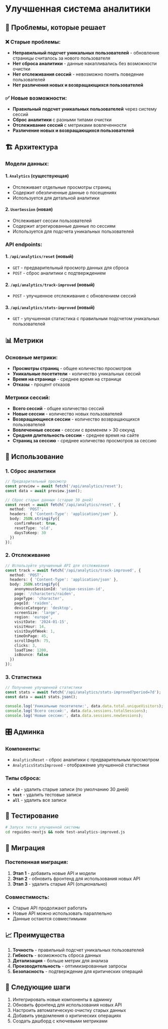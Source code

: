# Улучшенная система аналитики

## 🎯 Проблемы, которые решает

### ❌ Старые проблемы:
- **Неправильный подсчет уникальных пользователей** - обновление страницы считалось за нового пользователя
- **Нет сброса аналитики** - данные накапливались без возможности очистки
- **Нет отслеживания сессий** - невозможно понять поведение пользователей
- **Нет различения новых и возвращающихся пользователей**

### ✅ Новые возможности:
- **Правильный подсчет уникальных пользователей** через систему сессий
- **Сброс аналитики** с разными типами очистки
- **Отслеживание сессий** с метриками вовлеченности
- **Различение новых и возвращающихся пользователей**

## 🏗️ Архитектура

### Модели данных:

#### 1. `Analytics` (существующая)
- Отслеживает отдельные просмотры страниц
- Содержит обезличенные данные о посещениях
- Используется для детальной аналитики

#### 2. `UserSession` (новая)
- Отслеживает сессии пользователей
- Содержит агрегированные данные по сессиям
- Используется для подсчета уникальных пользователей

### API endpoints:

#### 1. `/api/analytics/reset` (новый)
- `GET` - предварительный просмотр данных для сброса
- `POST` - сброс аналитики с подтверждением

#### 2. `/api/analytics/track-improved` (новый)
- `POST` - улучшенное отслеживание с обновлением сессий

#### 3. `/api/analytics/stats-improved` (новый)
- `GET` - улучшенная статистика с правильным подсчетом уникальных пользователей

## 📊 Метрики

### Основные метрики:
- **Просмотры страниц** - общее количество просмотров
- **Уникальные посетители** - количество уникальных сессий
- **Время на странице** - среднее время на странице
- **Отказы** - процент отказов

### Метрики сессий:
- **Всего сессий** - общее количество сессий
- **Новые сессии** - количество новых пользователей
- **Возвращающиеся сессии** - количество возвращающихся пользователей
- **Вовлеченные сессии** - сессии с временем > 30 секунд
- **Средняя длительность сессии** - среднее время на сайте
- **Страниц за сессию** - среднее количество просмотров за сессию

## 🔧 Использование

### 1. Сброс аналитики

```typescript
// Предварительный просмотр
const preview = await fetch('/api/analytics/reset');
const data = await preview.json();

// Сброс старых данных (старше 30 дней)
const reset = await fetch('/api/analytics/reset', {
  method: 'POST',
  headers: { 'Content-Type': 'application/json' },
  body: JSON.stringify({
    confirmReset: true,
    resetType: 'old',
    daysToKeep: 30
  })
});
```

### 2. Отслеживание

```typescript
// Используйте улучшенный API для отслеживания
const track = await fetch('/api/analytics/track-improved', {
  method: 'POST',
  headers: { 'Content-Type': 'application/json' },
  body: JSON.stringify({
    anonymousSessionId: 'unique-session-id',
    page: '/characters/raiden',
    pageType: 'character',
    pageId: 'raiden',
    deviceCategory: 'desktop',
    screenSize: 'large',
    region: 'europe',
    visitDate: '2024-01-15',
    visitHour: 14,
    visitDayOfWeek: 1,
    timeOnPage: 45,
    scrollDepth: 75,
    clicks: 3,
    loadTime: 1200,
    isBounce: false
  })
});
```

### 3. Статистика

```typescript
// Получение улучшенной статистики
const stats = await fetch('/api/analytics/stats-improved?period=7d');
const data = await stats.json();

console.log('Уникальные посетители:', data.data.total.uniqueVisitors);
console.log('Всего сессий:', data.data.sessions.totalSessions);
console.log('Новые сессии:', data.data.sessions.newSessions);
```

## 🎛️ Админка

### Компоненты:
- `AnalyticsReset` - сброс аналитики с предварительным просмотром
- `AnalyticsStatsImproved` - отображение улучшенной статистики

### Типы сброса:
- **`old`** - удалить старые записи (по умолчанию 30 дней)
- **`test`** - удалить тестовые записи
- **`all`** - удалить все записи

## 🧪 Тестирование

```bash
# Запуск теста улучшенной системы
cd reguides-nextjs && node test-analytics-improved.js
```

## 🔄 Миграция

### Постепенная миграция:
1. **Этап 1** - добавить новые API и модели
2. **Этап 2** - обновить фронтенд для использования новых API
3. **Этап 3** - удалить старые API (опционально)

### Совместимость:
- Старые API продолжают работать
- Новые API можно использовать параллельно
- Данные остаются совместимыми

## 📈 Преимущества

1. **Точность** - правильный подсчет уникальных пользователей
2. **Гибкость** - возможность сброса данных
3. **Детализация** - больше метрик для анализа
4. **Производительность** - оптимизированные запросы
5. **Безопасность** - подтверждение для критических операций

## 🚀 Следующие шаги

1. Интегрировать новые компоненты в админку
2. Обновить фронтенд для использования новых API
3. Настроить автоматическую очистку старых данных
4. Добавить уведомления о критических операциях
5. Создать дашборд с ключевыми метриками
